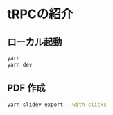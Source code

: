 # tRPCの紹介

## ローカル起動

```bash
yarn
yarn dev
```

## PDF 作成

```bash
yarn slidev export --with-clicks
```
